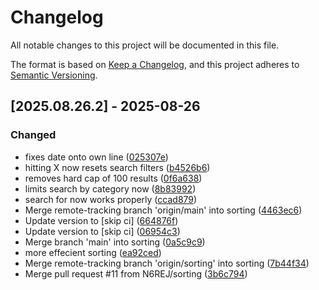 # Changelog

All notable changes to this project will be documented in this file.

The format is based on [Keep a Changelog](https://keepachangelog.com/en/1.0.0/),
and this project adheres to [Semantic Versioning](https://semver.org/spec/v2.0.0.html).

## [2025.08.26.2] - 2025-08-26

### Changed

* fixes date onto own line ([025307e](https://github.com/N6REJ/mod_bearslivesearch/commit/025307e))
* hitting X now resets search filters ([b4526b6](https://github.com/N6REJ/mod_bearslivesearch/commit/b4526b6))
* removes hard cap of 100 results ([0f6a638](https://github.com/N6REJ/mod_bearslivesearch/commit/0f6a638))
* limits search by category now ([8b83992](https://github.com/N6REJ/mod_bearslivesearch/commit/8b83992))
* search for now works properly ([ccad879](https://github.com/N6REJ/mod_bearslivesearch/commit/ccad879))
* Merge remote-tracking branch 'origin/main' into sorting ([4463ec6](https://github.com/N6REJ/mod_bearslivesearch/commit/4463ec6))
* Update version to  [skip ci] ([664876f](https://github.com/N6REJ/mod_bearslivesearch/commit/664876f))
* Update version to  [skip ci] ([06954c3](https://github.com/N6REJ/mod_bearslivesearch/commit/06954c3))
* Merge branch 'main' into sorting ([0a5c9c9](https://github.com/N6REJ/mod_bearslivesearch/commit/0a5c9c9))
* more effecient sorting ([ea92ced](https://github.com/N6REJ/mod_bearslivesearch/commit/ea92ced))
* Merge remote-tracking branch 'origin/sorting' into sorting ([7b44f34](https://github.com/N6REJ/mod_bearslivesearch/commit/7b44f34))
* Merge pull request #11 from N6REJ/sorting ([3b6c794](https://github.com/N6REJ/mod_bearslivesearch/commit/3b6c794))

